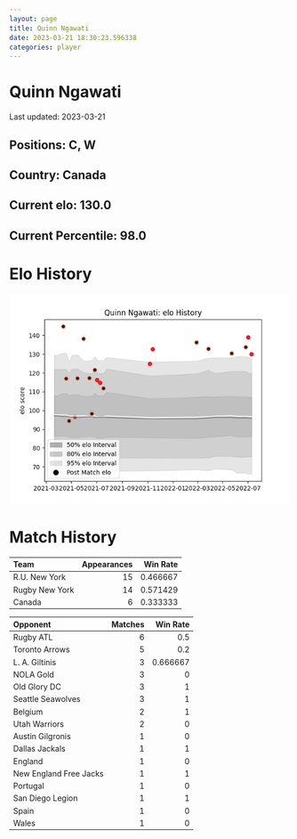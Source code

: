```yaml
---  
layout: page  
title: Quinn Ngawati  
date: 2023-03-21 18:30:23.596338  
categories: player  
---
```

# Quinn Ngawati


Last updated: 2023-03-21
## Positions: C, W

## Country: Canada

## Current elo: 130.0

## Current Percentile: 98.0

# Elo History


![elo history](history_QuinnNgawati.png)
# Match History


| Team           |   Appearances |   Win Rate |
|:---------------|--------------:|-----------:|
| R.U. New York  |            15 |   0.466667 |
| Rugby New York |            14 |   0.571429 |
| Canada         |             6 |   0.333333 |

| Opponent               |   Matches |   Win Rate |
|:-----------------------|----------:|-----------:|
| Rugby ATL              |         6 |   0.5      |
| Toronto Arrows         |         5 |   0.2      |
| L. A. Giltinis         |         3 |   0.666667 |
| NOLA Gold              |         3 |   0        |
| Old Glory DC           |         3 |   1        |
| Seattle Seawolves      |         3 |   1        |
| Belgium                |         2 |   1        |
| Utah Warriors          |         2 |   0        |
| Austin Gilgronis       |         1 |   0        |
| Dallas Jackals         |         1 |   1        |
| England                |         1 |   0        |
| New England Free Jacks |         1 |   1        |
| Portugal               |         1 |   0        |
| San Diego Legion       |         1 |   1        |
| Spain                  |         1 |   0        |
| Wales                  |         1 |   0        |